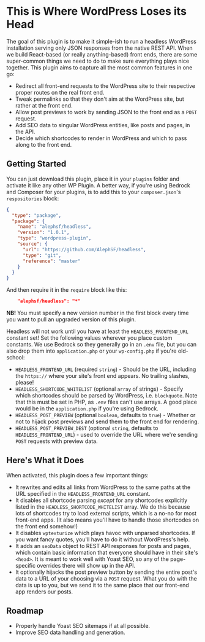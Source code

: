 # This is Where WordPress Loses its Head

The goal of this plugin is to make it simple-ish to run a headless WordPress installation
serving only JSON responses from the native REST API. When we build React-based (or really
anything-based) front ends, there are some super-common things we need to do to make
sure everything plays nice together. This plugin aims to capture all the most common
features in one go:
- Redirect all front-end requests to the WordPress site to their respective proper
routes on the real front end.
- Tweak permalinks so that they don't aim at the WordPress site, but rather at the
front end.
- Allow post previews to work by sending JSON to the front end as a `POST` request.
- Add SEO data to singular WordPress entities, like posts and pages, in the API.
- Decide which shortcodes to render in WordPress and which to pass along to the front end.

## Getting Started
You can just download this plugin, place it in your `plugins` folder and activate
it like any other WP Plugin. A better way, if you're using Bedrock and Composer for your
plugins, is to add this to your `composer.json`'s `respositories` block:
```json
{
  "type": "package",
  "package": {
    "name": "alephsf/headless",
    "version": "1.0.1",
    "type": "wordpress-plugin",
    "source": {
      "url": "https://github.com/AlephSF/headless",
      "type": "git",
      "reference": "master"
    }
  }
}
```
And then require it in the `require` block like this:
```json
    "alephsf/headless": "*"
```
**NB!** You must specify a new version number in the first block every time you want
to pull an upgraded version of this plugin.

Headless will not work until you have at least the `HEADLESS_FRONTEND_URL` constant
set! Set the following values wherever you place custom constants. We use Bedrock
so they generally go in an `.env` file, but you can also drop them into `application.php` or
your `wp-config.php` if you're old-school:
- `HEADLESS_FRONTEND_URL` (required `string`) - Should be the URL, including the `https://` where
your site's front end appears. No trailing slashes, please!  
- `HEADLESS_SHORTCODE_WHITELIST` (optional `array` of strings) - Specify which shortcodes should
be parsed by WordPress, i.e. `blockquote`. Note that this must be set in PHP, as `.env` files can't
use arrays. A good place would be in the `application.php` if you're using Bedrock.
- `HEADLESS_POST_PREVIEW` (optional `boolean`, defaults to `true`) - Whether or not to hijack
post previews and send them to the front end for rendering.
- `HEADLESS_POST_PREVIEW_DEST` (optional `string`, defaults to `HEADLESS_FRONTEND_URL`) - used
to override the URL where we're sending `POST` requests with preview data.

## Here's What it Does

When activated, this plugin does a few important things:
- It rewrites and edits all links from WordPress to the same paths at the URL specified in
the `HEADLESS_FRONTEND_URL` constant.
- It disables all shortcode parsing *except* for any shortcodes explicitly listed in the
`HEADLESS_SHORTCODE_WHITELIST` array. We do this because lots of shortcodes try to load
external scripts, which is a no-no for most front-end apps. (It also means you'll have
to handle those shortcodes on the front end somehow!)
- It disables `wptexturize` which plays havoc with unparsed shortcodes. If you want fancy
quotes, you'll have to do it without WordPress's help.
- It adds an `seoData` object to REST API responses for posts and pages, which contain basic
information that everyone should have in their site's `<head>`. It is meant to work well with
Yoast SEO, so any of the page-specific overrides there will show up in the API.
- It optionally hijacks the post preview button by sending the entire post's data to a URL
of your choosing via a `POST` request. What you do with the data is up to you, but we send
it to the same place that our front-end app renders our posts.

## Roadmap

- Properly handle Yoast SEO sitemaps if at all possible.
- Improve SEO data handling and generation.
